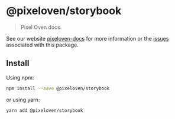 # @pixeloven/storybook

> Pixel Oven docs.

See our website [pixeloven-docs](https://github.com/pixeloven/pixeloven) for more information or the [issues](https://github.com/pixeloven/pixeloven) associated with this package.

## Install

Using npm:

```sh
npm install --save @pixeloven/storybook
```

or using yarn:

```sh
yarn add @pixeloven/storybook
```